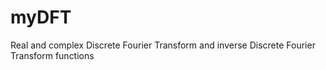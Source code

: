 # myDFT
Real and complex Discrete Fourier Transform and inverse Discrete Fourier Transform functions
